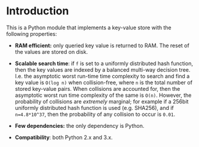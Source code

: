 Introduction
============

This is a Python module that implements a key-value store with the following
properties:

  * **RAM efficient:** only queried key value is returned to RAM. The reset
    of the values are stored on disk.

  * **Scalable search time**: if `f` is set to a uniformly distributed hash
    function, then the key values are indexed by a balanced multi-way
    decision tree. I.e. the asymptotic worst run-time time complexity to
    search and find a key value is `O(log n)` when collision-free, where `n`
    is the total number of stored key-value pairs. When collisions
    are accounted for, then the asymptotic worst run time complexity of the
    same is `O(n)`. However, the probability of
    collisions are _extremely_ marginal; for example if a 256bit uniformly
    distributed hash function is used (e.g. SHA256), and if `n=4.8*10^37`,
    then the probability of any collision to occur is `0.01`.

  * **Few dependencies:** the only dependency is Python.

  * **Compatibility**: both Python 2.x and 3.x.
